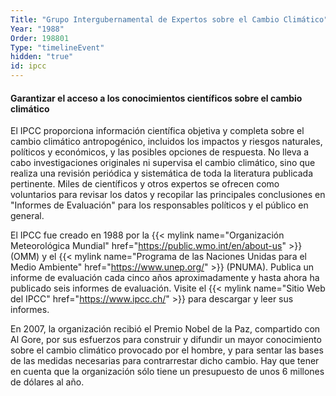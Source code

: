 ```yaml
---
Title: "Grupo Intergubernamental de Expertos sobre el Cambio Climático"
Year: "1988"
Order: 198801
Type: "timelineEvent"
hidden: "true"
id: ipcc
---
```


#### Garantizar el acceso a los conocimientos científicos sobre el cambio climático

El IPCC proporciona información científica objetiva y completa sobre el cambio climático antropogénico, incluidos los impactos y riesgos naturales, políticos y económicos, y las posibles opciones de respuesta. No lleva a cabo investigaciones originales ni supervisa el cambio climático, sino que realiza una revisión periódica y sistemática de toda la literatura publicada pertinente. Miles de científicos y otros expertos se ofrecen como voluntarios para revisar los datos y recopilar las principales conclusiones en "Informes de Evaluación" para los responsables políticos y el público en general.

El IPCC fue creado en 1988 por la {{< mylink name="Organización Meteorológica Mundial" href="https://public.wmo.int/en/about-us" >}} (OMM) y el {{< mylink name="Programa de las Naciones Unidas para el Medio Ambiente" href="https://www.unep.org/" >}} (PNUMA). Publica un informe de evaluación cada cinco años aproximadamente y hasta ahora ha publicado seis informes de evaluación. Visite el {{< mylink name="Sitio Web del IPCC" href="https://www.ipcc.ch/" >}} para descargar y leer sus informes.

En 2007, la organización recibió el Premio Nobel de la Paz, compartido con Al Gore, por sus esfuerzos para construir y difundir un mayor conocimiento sobre el cambio climático provocado por el hombre, y para sentar las bases de las medidas necesarias para contrarrestar dicho cambio. Hay que tener en cuenta que la organización sólo tiene un presupuesto de unos 6 millones de dólares al año.